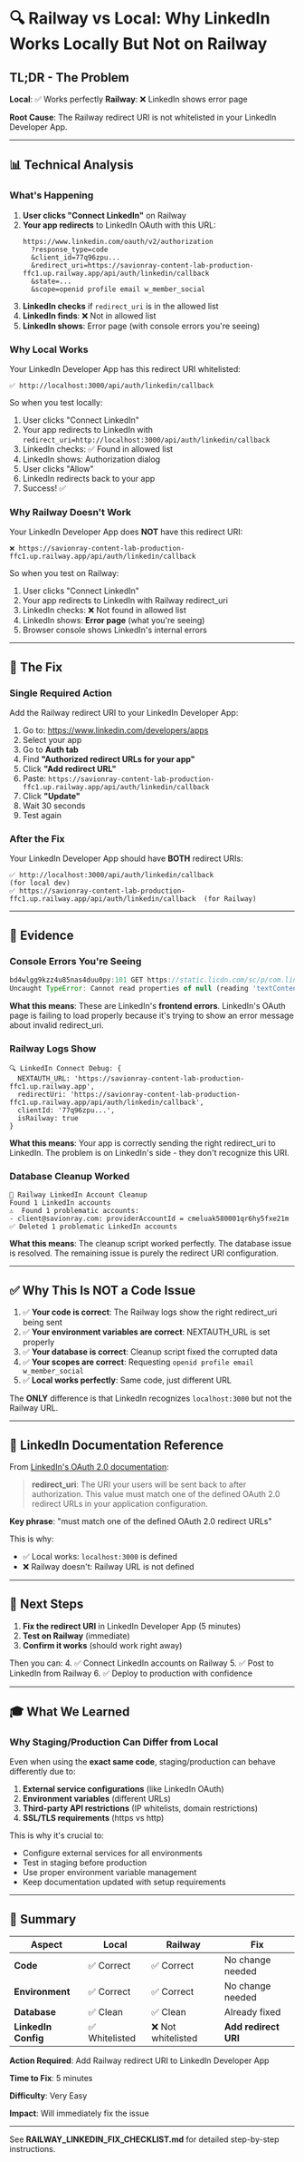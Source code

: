 # 🔍 Railway vs Local: Why LinkedIn Works Locally But Not on Railway

## TL;DR - The Problem

**Local**: ✅ Works perfectly
**Railway**: ❌ LinkedIn shows error page

**Root Cause**: The Railway redirect URI is not whitelisted in your LinkedIn Developer App.

---

## 📊 Technical Analysis

### What's Happening

1. **User clicks "Connect LinkedIn"** on Railway
2. **Your app redirects** to LinkedIn OAuth with this URL:
   ```
   https://www.linkedin.com/oauth/v2/authorization
     ?response_type=code
     &client_id=77q96zpu...
     &redirect_uri=https://savionray-content-lab-production-ffc1.up.railway.app/api/auth/linkedin/callback
     &state=...
     &scope=openid profile email w_member_social
   ```
3. **LinkedIn checks** if `redirect_uri` is in the allowed list
4. **LinkedIn finds**: ❌ Not in allowed list
5. **LinkedIn shows**: Error page (with console errors you're seeing)

### Why Local Works

Your LinkedIn Developer App has this redirect URI whitelisted:
```
✅ http://localhost:3000/api/auth/linkedin/callback
```

So when you test locally:
1. User clicks "Connect LinkedIn"
2. Your app redirects to LinkedIn with `redirect_uri=http://localhost:3000/api/auth/linkedin/callback`
3. LinkedIn checks: ✅ Found in allowed list
4. LinkedIn shows: Authorization dialog
5. User clicks "Allow"
6. LinkedIn redirects back to your app
7. Success! ✅

### Why Railway Doesn't Work

Your LinkedIn Developer App does **NOT** have this redirect URI:
```
❌ https://savionray-content-lab-production-ffc1.up.railway.app/api/auth/linkedin/callback
```

So when you test on Railway:
1. User clicks "Connect LinkedIn"
2. Your app redirects to LinkedIn with Railway redirect_uri
3. LinkedIn checks: ❌ Not found in allowed list
4. LinkedIn shows: **Error page** (what you're seeing)
5. Browser console shows LinkedIn's internal errors

---

## 🎯 The Fix

### Single Required Action

Add the Railway redirect URI to your LinkedIn Developer App:

1. Go to: https://www.linkedin.com/developers/apps
2. Select your app
3. Go to **Auth tab**
4. Find **"Authorized redirect URLs for your app"**
5. Click **"Add redirect URL"**
6. Paste: `https://savionray-content-lab-production-ffc1.up.railway.app/api/auth/linkedin/callback`
7. Click **"Update"**
8. Wait 30 seconds
9. Test again

### After the Fix

Your LinkedIn Developer App should have **BOTH** redirect URIs:
```
✅ http://localhost:3000/api/auth/linkedin/callback                           (for local dev)
✅ https://savionray-content-lab-production-ffc1.up.railway.app/api/auth/linkedin/callback  (for Railway)
```

---

## 🧪 Evidence

### Console Errors You're Seeing

```javascript
bd4wlgg9kzz4u85nas4duu0py:101 GET https://static.licdn.com/sc/p/com.linkedin.oauth-fe...
Uncaught TypeError: Cannot read properties of null (reading 'textContent')
```

**What this means**: These are LinkedIn's **frontend errors**. LinkedIn's OAuth page is failing to load properly because it's trying to show an error message about invalid redirect_uri.

### Railway Logs Show

```
🔍 LinkedIn Connect Debug: {
  NEXTAUTH_URL: 'https://savionray-content-lab-production-ffc1.up.railway.app',
  redirectUri: 'https://savionray-content-lab-production-ffc1.up.railway.app/api/auth/linkedin/callback',
  clientId: '77q96zpu...',
  isRailway: true
}
```

**What this means**: Your app is correctly sending the right redirect_uri to LinkedIn. The problem is on LinkedIn's side - they don't recognize this URI.

### Database Cleanup Worked

```
🚂 Railway LinkedIn Account Cleanup
Found 1 LinkedIn accounts
⚠️  Found 1 problematic accounts:
- client@savionray.com: providerAccountId = cmeluak580001qr6hy5fxe21m
✅ Deleted 1 problematic LinkedIn accounts
```

**What this means**: The cleanup script worked perfectly. The database issue is resolved. The remaining issue is purely the redirect URI configuration.

---

## ✅ Why This Is NOT a Code Issue

1. ✅ **Your code is correct**: The Railway logs show the right redirect_uri being sent
2. ✅ **Your environment variables are correct**: NEXTAUTH_URL is set properly
3. ✅ **Your database is correct**: Cleanup script fixed the corrupted data
4. ✅ **Your scopes are correct**: Requesting `openid profile email w_member_social`
5. ✅ **Local works perfectly**: Same code, just different URL

The **ONLY** difference is that LinkedIn recognizes `localhost:3000` but not the Railway URL.

---

## 📖 LinkedIn Documentation Reference

From [LinkedIn's OAuth 2.0 documentation](https://learn.microsoft.com/en-us/linkedin/shared/authentication/authentication):

> **redirect_uri**: The URI your users will be sent back to after authorization. This value must match one of the defined OAuth 2.0 redirect URLs in your application configuration.

**Key phrase**: "must match one of the defined OAuth 2.0 redirect URLs"

This is why:
- ✅ Local works: `localhost:3000` is defined
- ❌ Railway doesn't: Railway URL is not defined

---

## 🚀 Next Steps

1. **Fix the redirect URI** in LinkedIn Developer App (5 minutes)
2. **Test on Railway** (immediate)
3. **Confirm it works** (should work right away)

Then you can:
4. ✅ Connect LinkedIn accounts on Railway
5. ✅ Post to LinkedIn from Railway
6. ✅ Deploy to production with confidence

---

## 🎓 What We Learned

### Why Staging/Production Can Differ from Local

Even when using the **exact same code**, staging/production can behave differently due to:

1. **External service configurations** (like LinkedIn OAuth)
2. **Environment variables** (different URLs)
3. **Third-party API restrictions** (IP whitelists, domain restrictions)
4. **SSL/TLS requirements** (https vs http)

This is why it's crucial to:
- Configure external services for all environments
- Test in staging before production
- Use proper environment variable management
- Keep documentation updated with setup requirements

---

## 📝 Summary

| Aspect | Local | Railway | Fix |
|--------|-------|---------|-----|
| **Code** | ✅ Correct | ✅ Correct | No change needed |
| **Environment** | ✅ Correct | ✅ Correct | No change needed |
| **Database** | ✅ Clean | ✅ Clean | Already fixed |
| **LinkedIn Config** | ✅ Whitelisted | ❌ Not whitelisted | **Add redirect URI** |

**Action Required**: Add Railway redirect URI to LinkedIn Developer App

**Time to Fix**: 5 minutes

**Difficulty**: Very Easy

**Impact**: Will immediately fix the issue

---

See **RAILWAY_LINKEDIN_FIX_CHECKLIST.md** for detailed step-by-step instructions.

